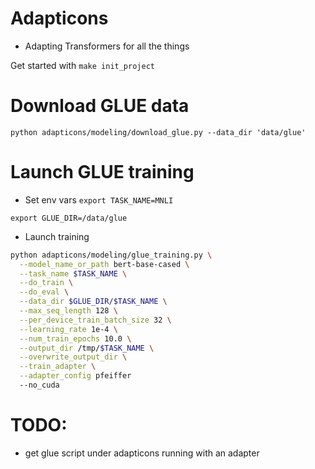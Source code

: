 # Adapticons

- Adapting Transformers for all the things

Get started with
`make init_project`

# Download GLUE data

`python adapticons/modeling/download_glue.py --data_dir 'data/glue'`

# Launch GLUE training

- Set env vars
`export TASK_NAME=MNLI`

`export GLUE_DIR=/data/glue`

-  Launch training
```bash
python adapticons/modeling/glue_training.py \
  --model_name_or_path bert-base-cased \
  --task_name $TASK_NAME \
  --do_train \
  --do_eval \
  --data_dir $GLUE_DIR/$TASK_NAME \
  --max_seq_length 128 \
  --per_device_train_batch_size 32 \
  --learning_rate 1e-4 \
  --num_train_epochs 10.0 \
  --output_dir /tmp/$TASK_NAME \
  --overwrite_output_dir \
  --train_adapter \
  --adapter_config pfeiffer
  --no_cuda
```

# TODO:
- get glue script under adapticons running with an adapter
